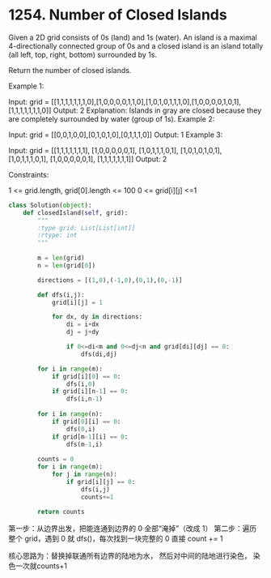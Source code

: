 # 1254. Number of Closed Islands


Given a 2D grid consists of 0s (land) and 1s (water).  An island is a maximal 4-directionally connected group of 0s and a closed island is an island totally (all left, top, right, bottom) surrounded by 1s.

Return the number of closed islands.

 

Example 1:



Input: grid = [[1,1,1,1,1,1,1,0],[1,0,0,0,0,1,1,0],[1,0,1,0,1,1,1,0],[1,0,0,0,0,1,0,1],[1,1,1,1,1,1,1,0]]
Output: 2
Explanation: 
Islands in gray are closed because they are completely surrounded by water (group of 1s).
Example 2:



Input: grid = [[0,0,1,0,0],[0,1,0,1,0],[0,1,1,1,0]]
Output: 1
Example 3:

Input: grid = [[1,1,1,1,1,1,1],
               [1,0,0,0,0,0,1],
               [1,0,1,1,1,0,1],
               [1,0,1,0,1,0,1],
               [1,0,1,1,1,0,1],
               [1,0,0,0,0,0,1],
               [1,1,1,1,1,1,1]]
Output: 2
 

Constraints:

1 <= grid.length, grid[0].length <= 100
0 <= grid[i][j] <=1


```python
class Solution(object):
    def closedIsland(self, grid):
        """
        :type grid: List[List[int]]
        :rtype: int
        """
        
        m = len(grid)
        n = len(grid[0])

        directions = [(1,0),(-1,0),(0,1),(0,-1)]

        def dfs(i,j):
            grid[i][j] = 1

            for dx, dy in directions:
                di = i+dx
                dj = j+dy

                if 0<=di<m and 0<=dj<n and grid[di][dj] == 0:
                    dfs(di,dj)

        for i in range(m):
            if grid[i][0] == 0:
                dfs(i,0)
            if grid[i][n-1] == 0:
                dfs(i,n-1)
        
        for i in range(n):
            if grid[0][i] == 0:
                dfs(0,i)
            if grid[m-1][i] == 0:
                dfs(m-1,i)
        
        counts = 0
        for i in range(m):
            for j in range(n):
                if grid[i][j] == 0:
                    dfs(i,j)
                    counts+=1
        
        return counts        
```

第一步：从边界出发，把能连通到边界的 0 全部“淹掉”（改成 1）
第二步：遍历整个 grid，遇到 0 就 dfs()，每次找到一块完整的 0 直接 count += 1

核心思路为：替换掉联通所有边界的陆地为水， 然后对中间的陆地进行染色， 染色一次就counts+1